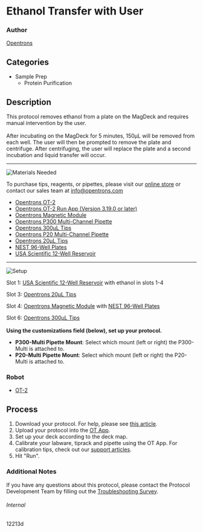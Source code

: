 # Ethanol Transfer with User

### Author
[Opentrons](https://opentrons.com/)

## Categories
* Sample Prep
	* Protein Purification


## Description
This protocol removes ethanol from a plate on the MagDeck and requires manual intervention by the user.</br>
</br>
After incubating on the MagDeck for 5 minutes, 150µL will be removed from each well. The user will then be prompted to remove the plate and centrifuge. After centrifuging, the user will replace the plate and a second incubation and liquid transfer will occur.


---
![Materials Needed](https://s3.amazonaws.com/opentrons-protocol-library-website/custom-README-images/001-General+Headings/materials.png)

To purchase tips, reagents, or pipettes, please visit our [online store](https://shop.opentrons.com/) or contact our sales team at [info@opentrons.com](mailto:info@opentrons.com)

* [Opentrons OT-2](https://shop.opentrons.com/collections/ot-2-robot/products/ot-2)
* [Opentrons OT-2 Run App (Version 3.19.0 or later)](https://opentrons.com/ot-app/)
* [Opentrons Magnetic Module](https://shop.opentrons.com/collections/hardware-modules/products/magdeck)
* [Opentrons P300 Multi-Channel Pipette](https://shop.opentrons.com/collections/ot-2-pipettes)
* [Opentrons 300µL Tips](https://shop.opentrons.com/collections/opentrons-tips/products/opentrons-300ul-tips)
* [Opentrons P20 Multi-Channel Pipette](https://shop.opentrons.com/collections/ot-2-pipettes)
* [Opentrons 20µL Tips](https://shop.opentrons.com/collections/opentrons-tips/products/opentrons-10ul-tips)
* [NEST 96-Well Plates](https://shop.opentrons.com/collections/verified-labware/products/nest-0-1-ml-96-well-pcr-plate-full-skirt)
* [USA Scientific 12-Well Reservoir](https://labware.opentrons.com/usascientific_12_reservoir_22ml?category=reservoir)


---
![Setup](https://s3.amazonaws.com/opentrons-protocol-library-website/custom-README-images/001-General+Headings/Setup.png)

Slot 1: [USA Scientific 12-Well Reservoir](https://labware.opentrons.com/usascientific_12_reservoir_22ml?category=reservoir) with ethanol in slots 1-4

Slot 3: [Opentrons 20µL Tips](https://shop.opentrons.com/collections/opentrons-tips/products/opentrons-10ul-tips)

Slot 4: [Opentrons Magnetic Module](https://shop.opentrons.com/collections/hardware-modules/products/magdeck) with [NEST 96-Well Plates](https://shop.opentrons.com/collections/verified-labware/products/nest-0-1-ml-96-well-pcr-plate-full-skirt)

Slot 6: [Opentrons 300µL Tips](https://shop.opentrons.com/collections/opentrons-tips/products/opentrons-300ul-tips)
</br>
</br>
**Using the customizations field (below), set up your protocol.**
* **P300-Multi Pipette Mount**: Select which mount (left or right) the P300-Multi is attached to.
* **P20-Multi Pipette Mount**: Select which mount (left or right) the P20-Multi is attached to.



### Robot
* [OT-2](https://opentrons.com/ot-2)

## Process

1. Download your protocol. For help, please see [this article](https://support.opentrons.com/en/articles/3136506-using-labware-in-your-protocols).
2. Upload your protocol into the [OT App](https://opentrons.com/ot-app).
3. Set up your deck according to the deck map.
4. Calibrate your labware, tiprack and pipette using the OT App. For calibration tips, check out our [support articles](https://support.opentrons.com/en/collections/1559720-guide-for-getting-started-with-the-ot-2).
5. Hit "Run".

### Additional Notes
If you have any questions about this protocol, please contact the Protocol Development Team by filling out the [Troubleshooting Survey](https://protocol-troubleshooting.paperform.co/).

###### Internal
12213d

